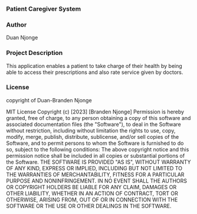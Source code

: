### Patient Caregiver System

### Author 
Duan Njonge

### Project Description
This application enables a patient to take charge of their health by being able to access their prescriptions and also rate service given by doctors.


### License

copyright of Duan-Branden Njonge

MIT License Copyright (c) [2023] [Branden Njonge] Permission is hereby granted, free of charge, to any person obtaining a copy of this software and associated documentation files (the "Software"), to deal in the Software without restriction, including without limitation the rights to use, copy, modify, merge, publish, distribute, sublicense, and/or sell copies of the Software, and to permit persons to whom the Software is furnished to do so, subject to the following conditions: The above copyright notice and this permission notice shall be included in all copies or substantial portions of the Software. THE SOFTWARE IS PROVIDED "AS IS", WITHOUT WARRANTY OF ANY KIND, EXPRESS OR IMPLIED, INCLUDING BUT NOT LIMITED TO THE WARRANTIES OF MERCHANTABILITY, FITNESS FOR A PARTICULAR PURPOSE AND NONINFRINGEMENT. IN NO EVENT SHALL THE AUTHORS OR COPYRIGHT HOLDERS BE LIABLE FOR ANY CLAIM, DAMAGES OR OTHER LIABILITY, WHETHER IN AN ACTION OF CONTRACT, TORT OR OTHERWISE, ARISING FROM, OUT OF OR IN CONNECTION WITH THE SOFTWARE OR THE USE OR OTHER DEALINGS IN THE SOFTWARE.